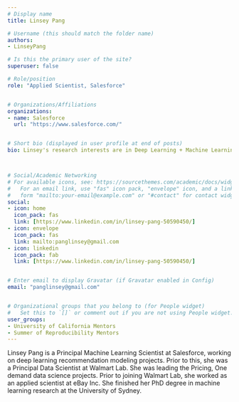 ```yaml
---
# Display name
title: Linsey Pang

# Username (this should match the folder name)
authors:
- LinseyPang

# Is this the primary user of the site?
superuser: false

# Role/position
role: "Applied Scientist, Salesforce"


# Organizations/Affiliations
organizations:
- name: Salesforce 
  url: "https://www.salesforce.com/"


# Short bio (displayed in user profile at end of posts)
bio: Linsey's research interests are in Deep Learning + Machine Learning + AI. 



# Social/Academic Networking
# For available icons, see: https://sourcethemes.com/academic/docs/widgets/#icons
#   For an email link, use "fas" icon pack, "envelope" icon, and a link in the
#   form "mailto:your-email@example.com" or "#contact" for contact widget.
social:
- icon: home
  icon_pack: fas
  link: [https://www.linkedin.com/in/linsey-pang-50590450/]
- icon: envelope
  icon_pack: fas
  link: mailto:panglinsey@gmail.com
- icon: linkedin
  icon_pack: fab
  link: [https://www.linkedin.com/in/linsey-pang-50590450/]


# Enter email to display Gravatar (if Gravatar enabled in Config)
email: "panglinsey@gmail.com"


# Organizational groups that you belong to (for People widget)
#   Set this to `[]` or comment out if you are not using People widget.
user_groups:
- University of California Mentors
- Summer of Reproducibility Mentors
---
```

Linsey Pang is a Principal Machine Learning Scientist at Salesforce, working on deep learning recommendation modeling projects. Prior to this, she was a Principal Data Scientist at Walmart Lab. She was leading the Pricing, One demand data science projects. Prior to joining Walmart Lab, she worked as an applied scientist at eBay Inc.  She finished her PhD degree in machine learning research at the University of Sydney. 


